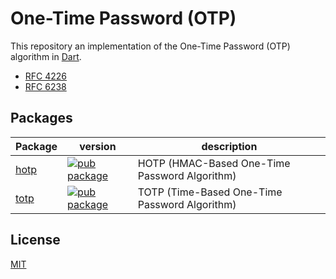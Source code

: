 # One-Time Password (OTP)

This repository an implementation of the One-Time Password (OTP) algorithm in [Dart](https://dart.dev/).

- [RFC 4226](https://tools.ietf.org/html/rfc4226)
- [RFC 6238](https://tools.ietf.org/html/rfc6238)

## Packages

| Package                               | version                                                                                | description                                   |
| ------------------------------------- | -------------------------------------------------------------------------------------- | --------------------------------------------- |
| [hotp](https://pub.dev/packages/hotp) | [![pub package](https://img.shields.io/pub/v/hotp.svg)](https://pub.dev/packages/hotp) | HOTP (HMAC-Based One-Time Password Algorithm) |
| [totp](https://pub.dev/packages/totp) | [![pub package](https://img.shields.io/pub/v/totp.svg)](https://pub.dev/packages/totp) | TOTP (Time-Based One-Time Password Algorithm) |

## License

[MIT](LICENSE)
